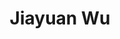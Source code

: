 ---
# Display name

title: Jiayuan Wu
user_groups: ["Current Ph.D Students"]



organizations:
- name: 2019- 

Interests:
- Optimization algorithm on vmat

---